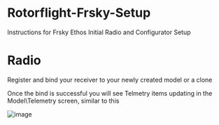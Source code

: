 # Rotorflight-Frsky-Setup
Instructions for Frsky Ethos Initial Radio and Configurator Setup

# Radio

Register and bind your receiver to your newly created model or a clone

Once the bind is successful you will see Telmetry items updating in the Model\Telemetry screen, similar to this

![image](.img/setup1.png)
